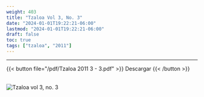 ```yaml
---
weight: 403
title: "Tzaloa Vol 3, No. 3"
date: "2024-01-01T19:22:21-06:00"
lastmod: "2024-01-01T19:22:21-06:00"
draft: false
toc: true
tags: ["tzaloa", "2011"]
---
```

- - - - - - - - -
{{< button file="/pdf/Tzaloa 2011 3 - 3.pdf" >}}   Descargar {{< /button >}} 
######
![Tzaloa vol 3, no. 3](/images/portada/3-3.jpeg)